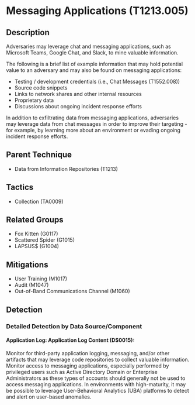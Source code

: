 # Messaging Applications (T1213.005)

## Description
Adversaries may leverage chat and messaging applications, such as Microsoft Teams, Google Chat, and Slack, to mine valuable information.  

The following is a brief list of example information that may hold potential value to an adversary and may also be found on messaging applications: 

* Testing / development credentials (i.e., Chat Messages (T1552.008)) 
* Source code snippets 
* Links to network shares and other internal resources 
* Proprietary data
* Discussions about ongoing incident response efforts

In addition to exfiltrating data from messaging applications, adversaries may leverage data from chat messages in order to improve their targeting - for example, by learning more about an environment or evading ongoing incident response efforts.

## Parent Technique
- Data from Information Repositories (T1213)

## Tactics
- Collection (TA0009)

## Related Groups
- Fox Kitten (G0117)
- Scattered Spider (G1015)
- LAPSUS$ (G1004)

## Mitigations
- User Training (M1017)
- Audit (M1047)
- Out-of-Band Communications Channel (M1060)

## Detection

### Detailed Detection by Data Source/Component
#### Application Log: Application Log Content (DS0015): 
Monitor for third-party application logging, messaging, and/or other artifacts that may leverage code repositories to collect valuable information. Monitor access to messaging applications, especially performed by privileged users such as Active Directory Domain or Enterprise Administrators as these types of accounts should generally not be used to access messaging applications. In environments with high-maturity, it may be possible to leverage User-Behavioral Analytics (UBA) platforms to detect and alert on user-based anomalies. 

